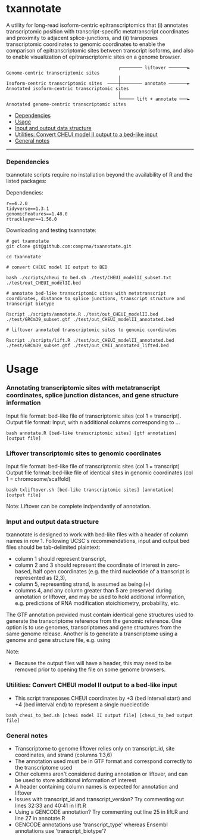 # txannotate

A utility for long-read isoform-centric epitranscriptomics that (i) annotates transcriptomic position with transcript-specific metatranscript coordinates and proximity to adjacent splice-junctions, and (ii) transposes transcriptomic coordinates to genomic coordinates to enable the comparison of epitranscriptomic sites between transcript isoforms, and also to enable visualization of epitranscriptomic sites on a genome browser.
```
                                          ┌──────── liftover ───────►   Genome-centric transcriptomic sites
                                          │
Isoform-centric transcriptomic sites  ────┼──────── annotate ───────►   Annotated isoform-centric transcriptomic sites
                                          │
                                          └───── lift + annotate ───►   Annotated genome-centric transcriptomic sites
```

   - [Dependencies](#dependencies)
   - [Usage](#usage)
   - [Input and output data structure](#Input-and-output-data-structure)
   - [Utilities: Convert CHEUI model II output to a bed-like input](#utilities--convert-cheui-model-ii-output-to-a-bed-like-input)
   - [General notes](#general-notes)

------------------------------------------

### Dependencies 

txannotate scripts require no installation beyond the availability of R and the listed packages:

Dependencies:
```
r==4.2.0
tidyverse==1.3.1
genomicFeatures==1.48.0
rtracklayer==1.56.0
```

Downloading and testing txannotate:
```
# get txannotate 
git clone git@github.com:comprna/txannotate.git

cd txannotate

# convert CHEUI model II output to BED

bash ./scripts/cheui_to_bed.sh ./test/CHEUI_modelII_subset.txt ./test/out_CHEUI_modelII.bed

# annotate bed-like transcriptomic sites with metatranscript coordinates, distance to splice junctions, transcript structure and transcript biotype 

Rscript ./scripts/annotate.R ./test/out_CHEUI_modelII.bed ./test/GRCm39_subset.gtf ./test/out_CHEUI_modelII_annotated.bed

# liftover annotated transcriptomic sites to genomic coordinates 

Rscript ./scripts/lift.R ./test/out_CHEUI_modelII_annotated.bed ./test/GRCm39_subset.gtf ./test/out_CMII_annotated_lifted.bed
```

# Usage 

### Annotating transcriptomic sites with metatranscript coordinates, splice junction distances, and gene structure information 

Input file format: bed-like file of transcriptomic sites (col 1 = transcript).   
Output file format: Input, with n additional columns corresponding to ...    

```
bash annotate.R [bed-like transcriptomic sites] [gtf annotation] [output file]
```

### Liftover transcriptomic sites to genomic coordinates

Input file format: bed-like file of transcriptomic sites (col 1 = transcript)     
Output file format: bed-like file of identical sites in genomic coordinates (col 1 = chromosome/scaffold)      

```
bash txliftover.sh [bed-like transcriptomic sites] [annotation] [output file]
```

Note: Liftover can be complete indpendantly of annotation.


### Input and output data structure

txannotate is designed to work with bed-like files with a header of column names in row 1. Following UCSC's recommendations, input and output bed files should be tab-delimited plaintext: 

- column 1 should represent transcript, 
- column 2 and 3 should represent the coordinate of interest in zero-based, half open coordinates (e.g. the third nucleotide of a transcript is represented as (2,3),
- column 5, representing strand, is assumed as being (+)
- columns 4, and any column greater than 5 are preserved during annotation or liftover, and may be used to hold additional information, e.g. predictions of RNA modification stoichiometry, probability, etc. 

The GTF annotation provided must contain identical gene structures used to generate the transcriptome reference from the genomic reference. One option is to use genomes, transcriptomes and gene structures from the same genome release. Another is to generate a transcriptome using a genome and gene structure file, e.g. using  


Note: 
- Because the output files will have a header, this may need to be removed prior to opening the file on some genome browsers. 


### Utilities: Convert CHEUI model II output to a bed-like input
- This script transposes CHEUI coordinates by +3 (bed interval start) and +4 (bed interval end) to represent a single nuecleotide
```
bash cheui_to_bed.sh [cheui model II output file] [cheui_to_bed output file]
```

### General notes
- Transcriptome to genome liftover relies only on transcript_id, site coordinates, and strand (columns 1:3,6)
- The annotation used must be in GTF format and correspond correctly to the transcriptome used
- Other columns aren't considered during annotation or liftover, and can be used to store additional information of interest
- A header containing column names is expected for annotation and liftover
- Issues with transcript_id and transcript_version? Try commenting out lines 32:33 and 40:41 in lift.R
- Using a GENCODE annotation? Try commenting out line 25 in lift.R and line 27 in annotate.R 
- GENCODE annotations use 'transcript_type' whereas Ensembl annotations use 'transcript_biotype'?

